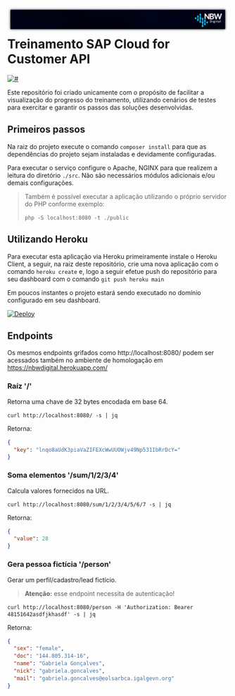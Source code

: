 # ![](assets/title.png) Treinamento SAP Cloud for Customer API

[![#](https://img.shields.io/badge/λ-nano-e60?style=flat-square)](https://github.com/jmurowaniecki/lambda-nano)

Este repositório foi criado unicamente com o propósito de facilitar a visualização do progresso do treinamento, utilizando cenários de testes para exercitar e garantir os passos das soluções desenvolvidas.

## Primeiros passos

Na raiz do projeto execute o comando `composer install` para que as dependências do projeto sejam instaladas e devidamente configuradas.

Para executar o serviço configure o Apache, NGINX para que realizem a leitura do diretório `./src`. Não são necessários módulos adicionais e/ou demais configurações.

> Também é possível executar a aplicação utilizando o próprio servidor do PHP conforme exemplo:
> ```
> php -S localhost:8080 -t ./public
> ```

## Utilizando Heroku

Para executar esta aplicação via Heroku primeiramente instale o Heroku Client, a seguir, na raiz deste repositório, crie uma nova aplicação com o comando `heroku create` e, logo a seguir efetue push do repositório para seu dashboard com o comando `git push heroku main`

Em poucos instantes o projeto estará sendo executado no domínio configurado em seu dashboard.

[![Deploy](https://www.herokucdn.com/deploy/button.svg)](https://heroku.com/deploy)

## Endpoints

Os mesmos endpoints grifados como http://localhost:8080/ podem ser acessados também no ambiente de homologação em https://nbwdigital.herokuapp.com/

### Raíz '/'

Retorna uma chave de 32 bytes encodada em base 64.

```
curl http://localhost:8080/ -s | jq
```

Retorna:
```json
{
  "key": "lnqo8aUdK3piaVaZIFEXcWwUUOWjv49Np531IbRrDcY="
}
```

### Soma elementos '/sum/1/2/3/4'

Calcula valores fornecidos na URL.

```
curl http://localhost:8080/sum/1/2/3/4/5/6/7 -s | jq
```

Retorna:
```json
{
  "value": 28
}
```


### Gera pessoa fictícia '/person'

Gerar um perfil/cadastro/lead fictício.
> **Atenção:** esse endpoint necessita de autenticação!


```
curl http://localhost:8080/person -H 'Authorization: Bearer 48151642asdfjkhasdf' -s | jq
```

Retorna:
```json
{
  "sex": "female",
  "doc": "144.805.314-16",
  "name": "Gabriela Gonçalves",
  "nick": "gabriela.goncalves",
  "mail": "gabriela.goncalves@eolsarbca.igalgevn.org"
}
```
